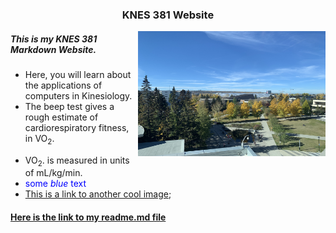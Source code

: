 
### <p align="center"> KNES 381 Website </p>

<p> <img align="right" width="300" height="200" src="IMG_8609.JPG"> </p>

##### <p align="left"> This is my KNES 381 Markdown Website. </p>
* Here, you will learn about the applications of computers in Kinesiology. 
* The beep test gives a rough estimate of cardiorespiratory fitness, in VO<sub>2</sub>.</p>
* VO<sub>2</sub>. is measured in units of mL/kg/min.
* <span style="color:blue">some *blue* text</span>
* [This is a link to another cool image](/train/IMG_9116.JPG);
#### [Here is the link to my readme.md file](README.md)


